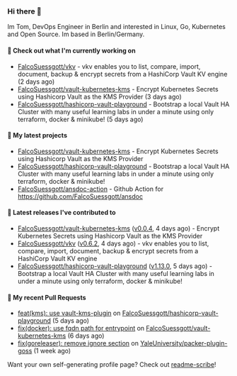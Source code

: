 ### Hi there 👋

Im Tom, DevOps Engineer in Berlin and interested in Linux, Go, Kubernetes and Open Source.
Im based in Berlin/Germany.

#### 👷 Check out what I'm currently working on

- [FalcoSuessgott/vkv](https://github.com/FalcoSuessgott/vkv) - vkv enables you to list, compare, import, document, backup &amp; encrypt secrets from a HashiCorp Vault KV engine (2 days ago)
- [FalcoSuessgott/vault-kubernetes-kms](https://github.com/FalcoSuessgott/vault-kubernetes-kms) - Encrypt Kubernetes Secrets using Hashicorp Vault as the KMS Provider (3 days ago)
- [FalcoSuessgott/hashicorp-vault-playground](https://github.com/FalcoSuessgott/hashicorp-vault-playground) - Bootstrap a local Vault HA Cluster with many useful learning labs in under a minute using only terraform, docker &amp; minikube! (5 days ago)

#### 🌱 My latest projects

- [FalcoSuessgott/vault-kubernetes-kms](https://github.com/FalcoSuessgott/vault-kubernetes-kms) - Encrypt Kubernetes Secrets using Hashicorp Vault as the KMS Provider
- [FalcoSuessgott/hashicorp-vault-playground](https://github.com/FalcoSuessgott/hashicorp-vault-playground) - Bootstrap a local Vault HA Cluster with many useful learning labs in under a minute using only terraform, docker &amp; minikube!
- [FalcoSuessgott/ansdoc-action](https://github.com/FalcoSuessgott/ansdoc-action) - Github Action for https://github.com/FalcoSuessgott/ansdoc

#### 🔭 Latest releases I've contributed to

- [FalcoSuessgott/vault-kubernetes-kms](https://github.com/FalcoSuessgott/vault-kubernetes-kms) ([v0.0.4](https://github.com/FalcoSuessgott/vault-kubernetes-kms/releases/tag/v0.0.4), 4 days ago) - Encrypt Kubernetes Secrets using Hashicorp Vault as the KMS Provider
- [FalcoSuessgott/vkv](https://github.com/FalcoSuessgott/vkv) ([v0.6.2](https://github.com/FalcoSuessgott/vkv/releases/tag/v0.6.2), 4 days ago) - vkv enables you to list, compare, import, document, backup &amp; encrypt secrets from a HashiCorp Vault KV engine
- [FalcoSuessgott/hashicorp-vault-playground](https://github.com/FalcoSuessgott/hashicorp-vault-playground) ([v1.13.0](https://github.com/FalcoSuessgott/hashicorp-vault-playground/releases/tag/v1.13.0), 5 days ago) - Bootstrap a local Vault HA Cluster with many useful learning labs in under a minute using only terraform, docker &amp; minikube!

#### 🔨 My recent Pull Requests

- [feat(kms): use vault-kms-plugin](https://github.com/FalcoSuessgott/hashicorp-vault-playground/pull/58) on [FalcoSuessgott/hashicorp-vault-playground](https://github.com/FalcoSuessgott/hashicorp-vault-playground) (5 days ago)
- [fix(docker): use fqdn path for entrypoint](https://github.com/FalcoSuessgott/vault-kubernetes-kms/pull/27) on [FalcoSuessgott/vault-kubernetes-kms](https://github.com/FalcoSuessgott/vault-kubernetes-kms) (6 days ago)
- [fix(goreleaser): remove ignore section](https://github.com/YaleUniversity/packer-plugin-goss/pull/86) on [YaleUniversity/packer-plugin-goss](https://github.com/YaleUniversity/packer-plugin-goss) (1 week ago)

Want your own self-generating profile page? Check out [readme-scribe](https://github.com/muesli/readme-scribe)!